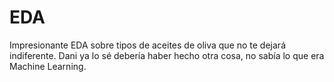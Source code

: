 # EDA
Impresionante EDA sobre tipos de aceites de oliva que no te dejará indiferente. Dani ya lo sé debería haber hecho otra cosa, no sabía lo que era Machine Learning.

